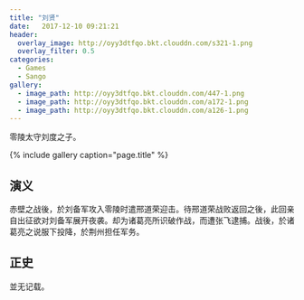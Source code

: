 ```yaml
---
title: "刘贤"
date:   2017-12-10 09:21:21
header:
  overlay_image: http://oyy3dtfqo.bkt.clouddn.com/s321-1.png
  overlay_filter: 0.5
categories:
  - Games
  - Sango
gallery:
  - image_path: http://oyy3dtfqo.bkt.clouddn.com/447-1.png
  - image_path: http://oyy3dtfqo.bkt.clouddn.com/a172-1.png
  - image_path: http://oyy3dtfqo.bkt.clouddn.com/a126-1.png
---
```


零陵太守刘度之子。

{% include gallery caption="page.title" %}

## 演义

赤壁之战後，於刘备军攻入零陵时遣邢道荣迎击。待邢道荣战败返回之後，此回亲自出征欲对刘备军展开夜袭。却为诸葛亮所识破作战，而遭张飞逮捕。战後，於诸葛亮之说服下投降，於荆州担任军务。

## 正史

並无记载。